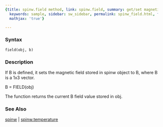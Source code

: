 ```yaml
---
{title: spinw.field method, link: spinw.field, summary: get/set magnetic field value,
  keywords: sample, sidebar: sw_sidebar, permalink: spinw_field.html, folder: spinw,
  mathjax: 'true'}

---
```


### Syntax

`field(obj, b)`

### Description

If B is defined, it sets the magnetic field stored in spinw object to B,
where B is a 1x3 vector.
 
B = FIELD(obj)
 
The function returns the current B field value stored in obj.
 

### See Also

[spinw](spinw.html) \| [spinw.temperature](spinw_temperature.html)


